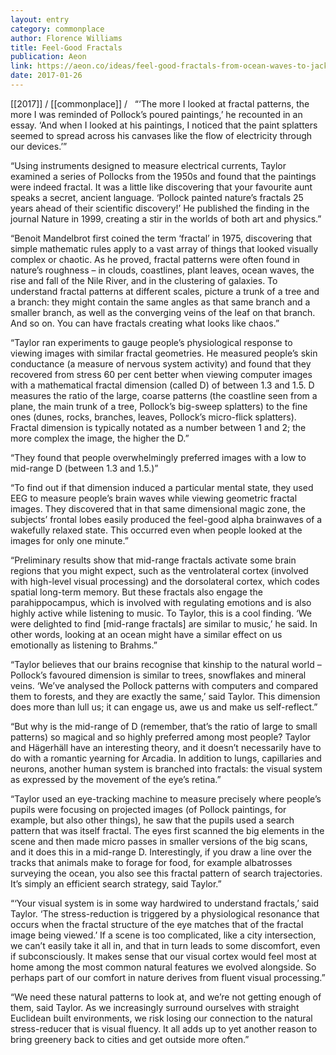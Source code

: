 ```yaml
---
layout: entry
category: commonplace
author: Florence Williams
title: Feel-Good Fractals
publication: Aeon
link: https://aeon.co/ideas/feel-good-fractals-from-ocean-waves-to-jackson-pollocks-art
date: 2017-01-26
---
```


[[2017]] / [[commonplace]] / 
 
“‘The more I looked at fractal patterns, the more I was reminded of Pollock’s poured paintings,’ he recounted in an essay. ‘And when I looked at his paintings, I noticed that the paint splatters seemed to spread across his canvases like the flow of electricity through our devices.’”

“Using instruments designed to measure electrical currents, Taylor examined a series of Pollocks from the 1950s and found that the paintings were indeed fractal. It was a little like discovering that your favourite aunt speaks a secret, ancient language. ‘Pollock painted nature’s fractals 25 years ahead of their scientific discovery!’ He published the finding in the journal Nature in 1999, creating a stir in the worlds of both art and physics.”

“Benoit Mandelbrot first coined the term ‘fractal’ in 1975, discovering that simple mathematic rules apply to a vast array of things that looked visually complex or chaotic. As he proved, fractal patterns were often found in nature’s roughness – in clouds, coastlines, plant leaves, ocean waves, the rise and fall of the Nile River, and in the clustering of galaxies. To understand fractal patterns at different scales, picture a trunk of a tree and a branch: they might contain the same angles as that same branch and a smaller branch, as well as the converging veins of the leaf on that branch. And so on. You can have fractals creating what looks like chaos.”

“Taylor ran experiments to gauge people’s physiological response to viewing images with similar fractal geometries. He measured people’s skin conductance (a measure of nervous system activity) and found that they recovered from stress 60 per cent better when viewing computer images with a mathematical fractal dimension (called D) of between 1.3 and 1.5. D measures the ratio of the large, coarse patterns (the coastline seen from a plane, the main trunk of a tree, Pollock’s big-sweep splatters) to the fine ones (dunes, rocks, branches, leaves, Pollock’s micro-flick splatters). Fractal dimension is typically notated as a number between 1 and 2; the more complex the image, the higher the D.”

“They found that people overwhelmingly preferred images with a low to mid-range D (between 1.3 and 1.5.)”

“To find out if that dimension induced a particular mental state, they used EEG to measure people’s brain waves while viewing geometric fractal images. They discovered that in that same dimensional magic zone, the subjects’ frontal lobes easily produced the feel-good alpha brainwaves of a wakefully relaxed state. This occurred even when people looked at the images for only one minute.”

“Preliminary results show that mid-range fractals activate some brain regions that you might expect, such as the ventrolateral cortex (involved with high-level visual processing) and the dorsolateral cortex, which codes spatial long-term memory. But these fractals also engage the parahippocampus, which is involved with regulating emotions and is also highly active while listening to music. To Taylor, this is a cool finding. ‘We were delighted to find [mid-range fractals] are similar to music,’ he said. In other words, looking at an ocean might have a similar effect on us emotionally as listening to Brahms.”

“Taylor believes that our brains recognise that kinship to the natural world – Pollock’s favoured dimension is similar to trees, snowflakes and mineral veins. ‘We’ve analysed the Pollock patterns with computers and compared them to forests, and they are exactly the same,’ said Taylor. This dimension does more than lull us; it can engage us, awe us and make us self-reflect.”

“But why is the mid-range of D (remember, that’s the ratio of large to small patterns) so magical and so highly preferred among most people? Taylor and Hägerhäll have an interesting theory, and it doesn’t necessarily have to do with a romantic yearning for Arcadia. In addition to lungs, capillaries and neurons, another human system is branched into fractals: the visual system as expressed by the movement of the eye’s retina.”

“Taylor used an eye-tracking machine to measure precisely where people’s pupils were focusing on projected images (of Pollock paintings, for example, but also other things), he saw that the pupils used a search pattern that was itself fractal. The eyes first scanned the big elements in the scene and then made micro passes in smaller versions of the big scans, and it does this in a mid-range D. Interestingly, if you draw a line over the tracks that animals make to forage for food, for example albatrosses surveying the ocean, you also see this fractal pattern of search trajectories. It’s simply an efficient search strategy, said Taylor.”

“‘Your visual system is in some way hardwired to understand fractals,’ said Taylor. ‘The stress-reduction is triggered by a physiological resonance that occurs when the fractal structure of the eye matches that of the fractal image being viewed.’ If a scene is too complicated, like a city intersection, we can’t easily take it all in, and that in turn leads to some discomfort, even if subconsciously. It makes sense that our visual cortex would feel most at home among the most common natural features we evolved alongside. So perhaps part of our comfort in nature derives from fluent visual processing.”

“We need these natural patterns to look at, and we’re not getting enough of them, said Taylor. As we increasingly surround ourselves with straight Euclidean built environments, we risk losing our connection to the natural stress-reducer that is visual fluency. It all adds up to yet another reason to bring greenery back to cities and get outside more often.”


